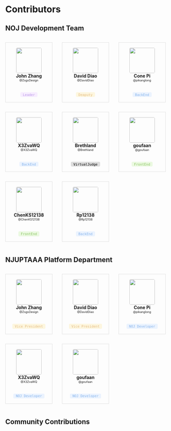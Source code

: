 # Contributors

## NOJ Development Team
<style>
.user-container{
    display: flex;
    flex-wrap: wrap;
    margin-right: -15px;
    margin-left: -15px;
}
.user-container > div{
    position: relative;
    width: 100%;
    padding-right: 15px;
    padding-left: 15px;
    box-sizing: border-box;
}
.col-12 {
    flex: 0 0 100%;
    max-width: 100%;
}
@media (min-width: 576px){
    .col-sm-6 {
        flex: 0 0 50%;
        max-width: 50%;
    }
}
@media (min-width: 768px){
    .col-md-4 {
        flex: 0 0 33.33333%;
        max-width: 33.33333%;
    }
}
.user-card{
    border: 1px solid #ddd;
    padding: 1rem;
    text-align: center;
    margin:15px 0;
}
.user-card img{
    width: 5rem;
    border-radius: 4px;
}
.user-card p{
    margin: 0;
}
.user-card p.user-name{
    font-weight: bold;
}
.user-card p.user-id{
    font-size:65%;
}
.user-card p.user-id a{
    text-decoration: none;
}
.user-card p.user-badge{
    margin-top: 2rem;
    font-size: 75%;
    font-family: 'Consolas', monospace;
    padding: 0.1rem 0.5rem;
    display:inline-block;
    border-radius:4px;
}
.user-card .user-social{
    margin-top: 1rem;
    display: flex;
    justify-content:center;
    align-items:center;
    display:none;
}
.user-card .user-social a.social-icon{
    width:1.5rem;
    height:1.5rem;
    border-radius:4rem;
    background: #ddd;
    margin:0 0.25rem;
    text-decoration: none;
    color: #555;
    display: flex;
    justify-content: center;
    align-items: center;
}
.user-card .user-social a.social-icon.social-github{
    background: #24292e;
    color: white;
}
.user-card .user-social a.social-icon.social-web{
    background: var(--wemd-light-blue);
    color: white;
}
.user-card .user-social a.social-icon.social-email{
    background: var(--wemd-light-green);
    color: white;
}
.user-card .user-social a.social-icon > i{
    line-height:1;
    font-size:1rem;
}
.user-card .user-social:first-child{
    margin-left:0;
}
.user-card .user-social:last-child{
    margin-right:0;
}
.badge-default{
    background: #ddd;
    color: #000;
}
.badge-leader{
    background: #f7edff;
    color: #b998e7;
}
.badge-deaputy, .badge-vp{
    background: #fdf6df;
    color: #e4bb7f;
}
.badge-backend, .badge-developer{
    background: #ebf3fe;
    color: #85b3ec;
}
.badge-frontend{
    background: #ebf9e1;
    color: #8ac361;
}
.badge-design{
    background: #feedf7;
    color: #e8a9ce;
}
.badge-maintain{
    background: #fff1f1;
    color: #eb9392;
}
</style>
<div class="user-container">
    <div class="col-12 col-sm-6 col-md-4 col-lg-3">
        <div class="user-card">
            <img src="https://github.com/ZsgsDesign.png?s=64"/>
            <p class="user-name">John Zhang</p>
            <p class="user-id"><a href="https://github.com/ZsgsDesign">@ZsgsDesign</a></p>
            <p class="user-badge badge-leader">Leader</p>
            <div class="user-social">
                <a class="social-icon social-github" href="https://github.com/ZsgsDesign"><i class="MDI github-circle"></i></a>
                <a class="social-icon social-web" href="https://johnzhang.xyz/"><i class="MDI web"></i></a>
                <a class="social-icon social-email" href="mailto:johnzhang@1cf.co"><i class="MDI email"></i></a>
            </div>
        </div>
    </div>
    <div class="col-12 col-sm-6 col-md-4 col-lg-3">
        <div class="user-card">
            <img src="https://github.com/DavidDiao.png?s=64"/>
            <p class="user-name">David Diao</p>
            <p class="user-id"><a href="https://github.com/DavidDiao">@DavidDiao</a></p>
            <p class="user-badge badge-deaputy">Deaputy</p>
            <div class="user-social">
                <a class="social-icon social-github" href="https://github.com/DavidDiao"><i class="MDI github-circle"></i></a>
            </div>
        </div>
    </div>
    <div class="col-12 col-sm-6 col-md-4 col-lg-3">
        <div class="user-card">
            <img src="https://github.com/pikanglong.png?s=64"/>
            <p class="user-name">Cone Pi</p>
            <p class="user-id"><a href="https://github.com/pikanglong">@pikanglong</a></p>
            <p class="user-badge badge-backend">BackEnd</p>
            <div class="user-social">
                <a class="social-icon social-github" href="https://github.com/pikanglong"><i class="MDI github-circle"></i></a>
            </div>
        </div>
    </div>
    <div class="col-12 col-sm-6 col-md-4 col-lg-3">
        <div class="user-card">
            <img src="https://github.com/X3ZvaWQ.png?s=64"/>
            <p class="user-name">X3ZvaWQ</p>
            <p class="user-id"><a href="https://github.com/X3ZvaWQ">@X3ZvaWQ</a></p>
            <p class="user-badge badge-backend">BackEnd</p>
            <div class="user-social">
                <a class="social-icon social-github" href="https://github.com/X3ZvaWQ"><i class="MDI github-circle"></i></a>
            </div>
        </div>
    </div>
    <div class="col-12 col-sm-6 col-md-4 col-lg-3">
        <div class="user-card">
            <img src="https://github.com/Brethland.png?s=64"/>
            <p class="user-name">Brethland</p>
            <p class="user-id"><a href="https://github.com/Brethland">@Brethland</a></p>
            <p class="user-badge badge-default">VirtualJudge</p>
            <div class="user-social">
                <a class="social-icon social-github" href="https://github.com/Brethland"><i class="MDI github-circle"></i></a>
            </div>
        </div>
    </div>
    <div class="col-12 col-sm-6 col-md-4 col-lg-3">
        <div class="user-card">
            <img src="https://github.com/goufaan.png?s=64"/>
            <p class="user-name">goufaan</p>
            <p class="user-id"><a href="https://github.com/goufaan">@goufaan</a></p>
            <p class="user-badge badge-frontend">FrontEnd</p>
            <div class="user-social">
                <a class="social-icon social-github" href="https://github.com/goufaan"><i class="MDI github-circle"></i></a>
            </div>
        </div>
    </div>
    <div class="col-12 col-sm-6 col-md-4 col-lg-3">
        <div class="user-card">
            <img src="https://github.com/ChenKS12138.png?s=64"/>
            <p class="user-name">ChenKS12138</p>
            <p class="user-id"><a href="https://github.com/ChenKS12138">@ChenKS12138</a></p>
            <p class="user-badge badge-frontend">FrontEnd</p>
            <div class="user-social">
                <a class="social-icon social-github" href="https://github.com/ChenKS12138"><i class="MDI github-circle"></i></a>
            </div>
        </div>
    </div>
    <div class="col-12 col-sm-6 col-md-4 col-lg-3">
        <div class="user-card">
            <img src="https://github.com/goufaan.png?s=64"/>
            <p class="user-name">Rp12138</p>
            <p class="user-id"><a href="https://github.com/Rp12138">@Rp12138</a></p>
            <p class="user-badge badge-backend">BackEnd</p>
            <div class="user-social">
                <a class="social-icon social-github" href="https://github.com/Rp12138"><i class="MDI github-circle"></i></a>
            </div>
        </div>
    </div>
</div>

## NJUPTAAA Platform Department

<div class="user-container">
    <div class="col-12 col-sm-6 col-md-4 col-lg-3">
        <div class="user-card">
            <img src="https://github.com/ZsgsDesign.png?s=64"/>
            <p class="user-name">John Zhang</p>
            <p class="user-id"><a href="https://github.com/ZsgsDesign">@ZsgsDesign</a></p>
            <p class="user-badge badge-vp">Vice President</p>
        </div>
    </div>
    <div class="col-12 col-sm-6 col-md-4 col-lg-3">
        <div class="user-card">
            <img src="https://github.com/DavidDiao.png?s=64"/>
            <p class="user-name">David Diao</p>
            <p class="user-id"><a href="https://github.com/DavidDiao">@DavidDiao</a></p>
            <p class="user-badge badge-vp">Vice President</p>
        </div>
    </div>
    <div class="col-12 col-sm-6 col-md-4 col-lg-3">
        <div class="user-card">
            <img src="https://github.com/pikanglong.png?s=64"/>
            <p class="user-name">Cone Pi</p>
            <p class="user-id"><a href="https://github.com/pikanglong">@pikanglong</a></p>
            <p class="user-badge badge-developer">NOJ Developer</p>
        </div>
    </div>
    <div class="col-12 col-sm-6 col-md-4 col-lg-3">
        <div class="user-card">
            <img src="https://github.com/X3ZvaWQ.png?s=64"/>
            <p class="user-name">X3ZvaWQ</p>
            <p class="user-id"><a href="https://github.com/X3ZvaWQ">@X3ZvaWQ</a></p>
            <p class="user-badge badge-developer">NOJ Developer</p>
        </div>
    </div>
    <div class="col-12 col-sm-6 col-md-4 col-lg-3">
        <div class="user-card">
            <img src="https://github.com/goufaan.png?s=64"/>
            <p class="user-name">goufaan</p>
            <p class="user-id"><a href="https://github.com/goufaan">@goufaan</a></p>
            <p class="user-badge badge-developer">NOJ Developer</p>
        </div>
    </div>
</div>

## Community Contributions
